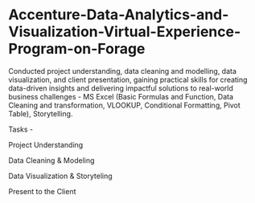 # Accenture-Data-Analytics-and-Visualization-Virtual-Experience-Program-on-Forage


Conducted project understanding, data cleaning and modelling, data visualization, and client presentation, gaining practical skills for creating data-driven insights and delivering impactful solutions to real-world business challenges - MS Excel (Basic Formulas and Function, Data Cleaning and transformation, VLOOKUP, Conditional Formatting, Pivot Table), Storytelling.

Tasks - 

Project Understanding

Data Cleaning & Modeling

Data Visualization & Storyteling

Present to the Client


